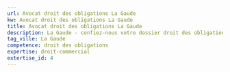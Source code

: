 ```yaml
---
url: Avocat droit des obligations La Gaude
kw: Avocat droit des obligations La Gaude
title: Avocat droit des obligations La Gaude
description: La Gaude - confiez-nous votre dossier droit des obligations
tag_ville: La Gaude
competence: droit des obligations
expertise: droit-commercial
extertise_id: 4
---
```

